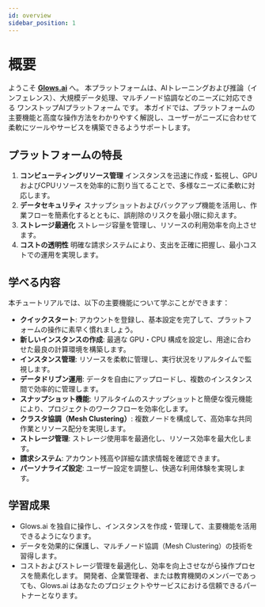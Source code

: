```yaml
---
id: overview
sidebar_position: 1
---
```


# 概要

ようこそ [**Glows.ai**](https://glows.ai/) へ。
 本プラットフォームは、AIトレーニングおよび推論（インフェレンス）、大規模データ処理、マルチノード協調などのニーズに対応できる ワンストップAIプラットフォーム です。
 本ガイドでは、プラットフォームの主要機能と高度な操作方法をわかりやすく解説し、ユーザーがニーズに合わせて柔軟にツールやサービスを構築できるようサポートします。

## **プラットフォームの特長**

1. **コンピューティングリソース管理**
   インスタンスを迅速に作成・監視し、GPUおよびCPUリソースを効率的に割り当てることで、多様なニーズに柔軟に対応します。
2. **データセキュリティ**
   スナップショットおよびバックアップ機能を活用し、作業フローを簡素化するとともに、誤削除のリスクを最小限に抑えます。
3. **ストレージ最適化**
   ストレージ容量を管理し、リソースの利用効率を向上させます。
4. **コストの透明性**
   明確な請求システムにより、支出を正確に把握し、最小コストでの運用を実現します。

## **学べる内容**

本チュートリアルでは、以下の主要機能について学ぶことができます：

- **クイックスタート**: アカウントを登録し、基本設定を完了して、プラットフォームの操作に素早く慣れましょう。
- **新しいインスタンスの作成**: 最適な GPU・CPU 構成を設定し、用途に合わせた最良の計算環境を構築します。
- **インスタンス管理**: リソースを柔軟に管理し、実行状況をリアルタイムで監視します。
- **データドリブン運用**: データを自由にアップロードし、複数のインスタンス間で効率的に管理します。
- **スナップショット機能**: リアルタイムのスナップショットと簡便な復元機能により、プロジェクトのワークフローを効率化します。
- **クラスタ協調（Mesh Clustering）**: 複数ノードを構成して、高効率な共同作業とリソース配分を実現します。
- **ストレージ管理**: ストレージ使用率を最適化し、リソース効率を最大化します。
- **請求システム**: アカウント残高や詳細な請求情報を確認できます。
- **パーソナライズ設定**: ユーザー設定を調整し、快適な利用体験を実現します。

## **学習成果**

- Glows.ai を独自に操作し、インスタンスを作成・管理して、主要機能を活用できるようになります。
- データを効果的に保護し、マルチノード協調（Mesh Clustering）の技術を習得します。
- コストおよびストレージ管理を最適化し、効率を向上させながら操作プロセスを簡素化します。
開発者、企業管理者、または教育機関のメンバーであっても、Glows.ai はあなたのプロジェクトやサービスにおける信頼できるパートナーとなります。
